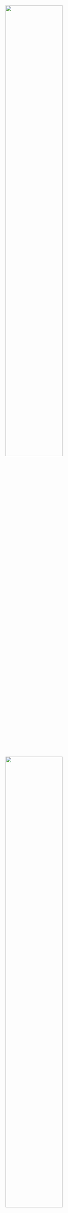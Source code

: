<!---
- 👀 I’m interested in DIY, especially expert at Arduino projects.
- 💻 My programming skills including C/C++, python, html, css, js.
- 💖 I also master solidworks, photoshop and EDA design.
- 🎇 Welcome to my [Github pages](https://mr-addict.github.io/).
--->

<a href = "https://github.com/anuraghazra/github-readme-stats">
    <image src= "https://github-readme-stats.vercel.app/api?username=MR-Addict&show_icons=true&theme=default&include_all_commits=true&custom_title=My Git Status" width=60%>
    <image src= "https://github-readme-stats.vercel.app/api/top-langs/?username=MR-Addict&theme=default&langs_count=10&layout=compact" width=60%>
</herf>

<!---
MR-Addict/MR-Addict is a ✨ special ✨ repository because its `README.md` (this file) appears on your GitHub profile.
You can click the Preview link to take a look at your changes.
--->
